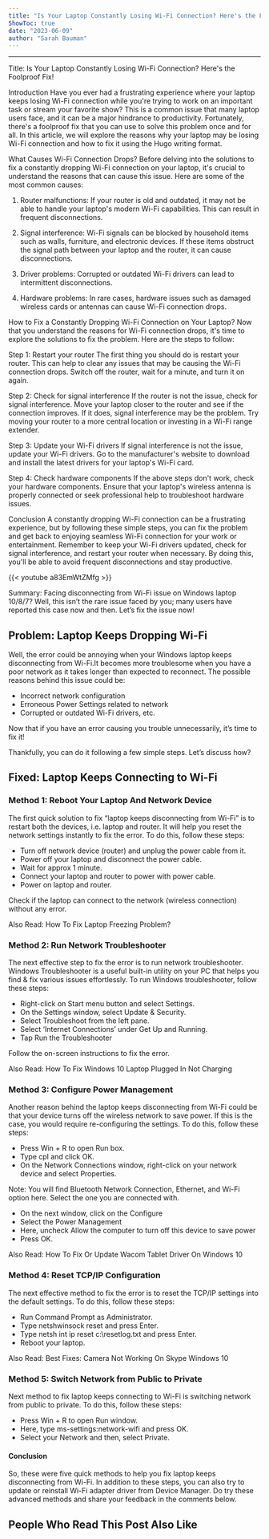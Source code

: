 ```yaml
---
title: "Is Your Laptop Constantly Losing Wi-Fi Connection? Here's the Foolproof Fix!"
ShowToc: true 
date: "2023-06-09"
author: "Sarah Bauman"
---
```

*****
Title: Is Your Laptop Constantly Losing Wi-Fi Connection? Here's the Foolproof Fix!

Introduction
Have you ever had a frustrating experience where your laptop keeps losing Wi-Fi connection while you're trying to work on an important task or stream your favorite show? This is a common issue that many laptop users face, and it can be a major hindrance to productivity. Fortunately, there's a foolproof fix that you can use to solve this problem once and for all. In this article, we will explore the reasons why your laptop may be losing Wi-Fi connection and how to fix it using the Hugo writing format.

What Causes Wi-Fi Connection Drops?
Before delving into the solutions to fix a constantly dropping Wi-Fi connection on your laptop, it's crucial to understand the reasons that can cause this issue. Here are some of the most common causes:

1. Router malfunctions: If your router is old and outdated, it may not be able to handle your laptop's modern Wi-Fi capabilities. This can result in frequent disconnections.

2. Signal interference: Wi-Fi signals can be blocked by household items such as walls, furniture, and electronic devices. If these items obstruct the signal path between your laptop and the router, it can cause disconnections.

3. Driver problems: Corrupted or outdated Wi-Fi drivers can lead to intermittent disconnections.

4. Hardware problems: In rare cases, hardware issues such as damaged wireless cards or antennas can cause Wi-Fi connection drops.

How to Fix a Constantly Dropping Wi-Fi Connection on Your Laptop?
Now that you understand the reasons for Wi-Fi connection drops, it's time to explore the solutions to fix the problem. Here are the steps to follow:

Step 1: Restart your router
The first thing you should do is restart your router. This can help to clear any issues that may be causing the Wi-Fi connection drops. Switch off the router, wait for a minute, and turn it on again.

Step 2: Check for signal interference
If the router is not the issue, check for signal interference. Move your laptop closer to the router and see if the connection improves. If it does, signal interference may be the problem. Try moving your router to a more central location or investing in a Wi-Fi range extender.

Step 3: Update your Wi-Fi drivers
If signal interference is not the issue, update your Wi-Fi drivers. Go to the manufacturer's website to download and install the latest drivers for your laptop's Wi-Fi card.

Step 4: Check hardware components
If the above steps don't work, check your hardware components. Ensure that your laptop's wireless antenna is properly connected or seek professional help to troubleshoot hardware issues.

Conclusion
A constantly dropping Wi-Fi connection can be a frustrating experience, but by following these simple steps, you can fix the problem and get back to enjoying seamless Wi-Fi connection for your work or entertainment. Remember to keep your Wi-Fi drivers updated, check for signal interference, and restart your router when necessary. By doing this, you'll be able to avoid frequent disconnections and stay productive.

{{< youtube a83EmWtZMfg >}} 



Summary: Facing disconnecting from Wi-Fi issue on Windows laptop 10/8/7? Well, this isn’t the rare issue faced by you; many users have reported this case now and then. Let’s fix the issue now!
 
## Problem: Laptop Keeps Dropping Wi-Fi
 
Well, the error could be annoying when your Windows laptop keeps disconnecting from Wi-Fi.It becomes more troublesome when you have a poor network as it takes longer than expected to reconnect. The possible reasons behind this issue could be:
 
- Incorrect network configuration
 - Erroneous Power Settings related to network
 - Corrupted or outdated Wi-Fi drivers, etc.

 
Now that if you have an error causing you trouble unnecessarily, it’s time to fix it!
 
Thankfully, you can do it following a few simple steps. Let’s discuss how?
 
## Fixed: Laptop Keeps Connecting to Wi-Fi
 
### Method 1: Reboot Your Laptop And Network Device
 
The first quick solution to fix “laptop keeps disconnecting from Wi-Fi” is to restart both the devices, i.e. laptop and router. It will help you reset the network settings instantly to fix the error. To do this, follow these steps:
 
- Turn off network device (router) and unplug the power cable from it.
 - Power off your laptop and disconnect the power cable.
 - Wait for approx 1 minute.
 - Connect your laptop and router to power with power cable.
 - Power on laptop and router.

 
Check if the laptop can connect to the network (wireless connection) without any error.
 
Also Read: How To Fix Laptop Freezing Problem?
 
### Method 2: Run Network Troubleshooter
 

 
The next effective step to fix the error is to run network troubleshooter. Windows Troubleshooter is a useful built-in utility on your PC that helps you find & fix various issues effortlessly. To run Windows troubleshooter, follow these steps:
 
- Right-click on Start menu button and select Settings.
 - On the Settings window, select Update & Security.
 - Select Troubleshoot from the left pane.
 - Select ‘Internet Connections’ under Get Up and Running.
 - Tap Run the Troubleshooter

 
Follow the on-screen instructions to fix the error.
 
Also Read: How To Fix Windows 10 Laptop Plugged In Not Charging
 
### Method 3: Configure Power Management
 
Another reason behind the laptop keeps disconnecting from Wi-Fi could be that your device turns off the wireless network to save power. If this is the case, you would require re-configuring the settings. To do this, follow these steps:
 
- Press Win + R to open Run box.
 - Type cpl and click OK.
 - On the Network Connections window, right-click on your network device and select Properties.

 
Note: You will find Bluetooth Network Connection, Ethernet, and Wi-Fi option here. Select the one you are connected with.
 
- On the next window, click on the Configure
 - Select the Power Management
 - Here, uncheck Allow the computer to turn off this device to save power
 - Press OK.

 
Also Read: How To Fix Or Update Wacom Tablet Driver On Windows 10
 
### Method 4: Reset TCP/IP Configuration
 
The next effective method to fix the error is to reset the TCP/IP settings into the default settings. To do this, follow these steps:
 
- Run Command Prompt as Administrator.
 - Type netshwinsock reset and press Enter.
 - Type netsh int ip reset c:\resetlog.txt and press Enter.
 - Reboot your laptop.

 
Also Read: Best Fixes: Camera Not Working On Skype Windows 10
 
### Method 5: Switch Network from Public to Private
 
Next method to fix laptop keeps connecting to Wi-Fi is switching network from public to private. To do this, follow these steps:
 
- Press Win + R to open Run window.
 - Here, type ms-settings:network-wifi and press OK.
 - Select your Network and then, select Private.

 
#### Conclusion
 
So, these were five quick methods to help you fix laptop keeps disconnecting from Wi-Fi. In addition to these steps, you can also try to update or reinstall Wi-Fi adapter driver from Device Manager. Do try these advanced methods and share your feedback in the comments below.
 
##  People Who Read This Post Also Like 



